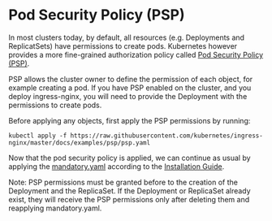 # Pod Security Policy (PSP)

In most clusters today, by default, all resources (e.g. Deployments and ReplicatSets)
have permissions to create pods.
Kubernetes however provides a more fine-grained authorization policy called
[Pod Security Policy (PSP)](https://kubernetes.io/docs/concepts/policy/pod-security-policy/).

PSP allows the cluster owner to define the permission of each object, for example creating a pod.
If you have PSP enabled on the cluster, and you deploy ingress-nginx,
you will need to provide the Deployment with the permissions to create pods.

Before applying any objects, first apply the PSP permissions by running:
```console
kubectl apply -f https://raw.githubusercontent.com/kubernetes/ingress-nginx/master/docs/examples/psp/psp.yaml
```

Now that the pod security policy is applied, we can continue as usual by applying the
[mandatory.yaml](https://raw.githubusercontent.com/kubernetes/ingress-nginx/nginx-0.27.0/deploy/static/mandatory.yaml)
according to the [Installation Guide](../../deploy/index.md).

Note: PSP permissions must be granted before to the creation of the Deployment and the ReplicaSet.
If the Deployment or ReplicaSet already exist, they will receive the PSP permissions
only after deleting them and reapplying mandatory.yaml.
